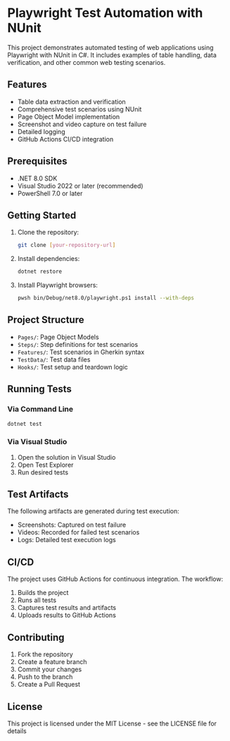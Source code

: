 # Playwright Test Automation with NUnit

This project demonstrates automated testing of web applications using Playwright with NUnit in C#. It includes examples of table handling, data verification, and other common web testing scenarios.

## Features

- Table data extraction and verification
- Comprehensive test scenarios using NUnit
- Page Object Model implementation
- Screenshot and video capture on test failure
- Detailed logging
- GitHub Actions CI/CD integration

## Prerequisites

- .NET 8.0 SDK
- Visual Studio 2022 or later (recommended)
- PowerShell 7.0 or later

## Getting Started

1. Clone the repository:
   ```bash
   git clone [your-repository-url]
   ```

2. Install dependencies:
   ```bash
   dotnet restore
   ```

3. Install Playwright browsers:
   ```bash
   pwsh bin/Debug/net8.0/playwright.ps1 install --with-deps
   ```

## Project Structure

- `Pages/`: Page Object Models
- `Steps/`: Step definitions for test scenarios
- `Features/`: Test scenarios in Gherkin syntax
- `TestData/`: Test data files
- `Hooks/`: Test setup and teardown logic

## Running Tests

### Via Command Line

```bash
dotnet test
```

### Via Visual Studio

1. Open the solution in Visual Studio
2. Open Test Explorer
3. Run desired tests

## Test Artifacts

The following artifacts are generated during test execution:

- Screenshots: Captured on test failure
- Videos: Recorded for failed test scenarios
- Logs: Detailed test execution logs

## CI/CD

The project uses GitHub Actions for continuous integration. The workflow:

1. Builds the project
2. Runs all tests
3. Captures test results and artifacts
4. Uploads results to GitHub Actions

## Contributing

1. Fork the repository
2. Create a feature branch
3. Commit your changes
4. Push to the branch
5. Create a Pull Request

## License

This project is licensed under the MIT License - see the LICENSE file for details 